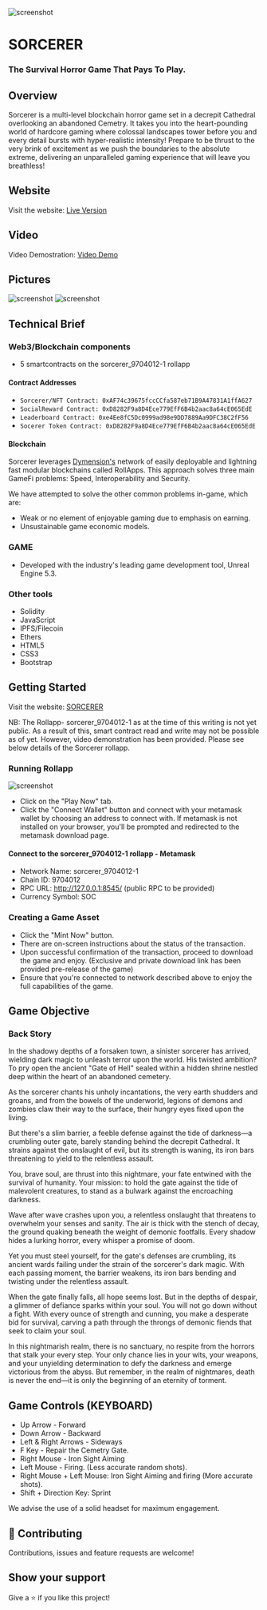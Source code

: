 ![screenshot](./Insignia-logo.png)
# SORCERER
### The Survival Horror Game That Pays To Play.

## Overview
Sorcerer is a multi-level blockchain horror game set in a decrepit Cathedral overlooking an abandoned Cemetry. It takes you into the heart-pounding world of hardcore gaming where colossal landscapes tower before you and every detail bursts with hyper-realistic intensity! Prepare to be thrust to the very brink of excitement as we push the boundaries to the absolute extreme, delivering an unparalleled gaming experience that will leave you breathless!  

## Website
Visit the website: [Live Version]()

## Video
Video Demostration: [Video Demo]()

## Pictures
![screenshot](./main.png)
![screenshot](./play.png)

## Technical Brief
### Web3/Blockchain components
- 5 smartcontracts on the sorcerer_9704012-1 rollapp
#### Contract Addresses
- `Sorcerer/NFT Contract: 0xAF74c39675fccCCfa587eb71B9A47831A1ffA627`
- `SocialReward Contract: 0xD8282F9a8D4Ece779EfF6B4b2aac8a64cE065EdE`
- `Leaderboard Contract: 0xe4Ee8fC5Dc0999ad98e9DD7889Aa9DFC38C2fF56`
- `Socerer Token Contract: 0xD8282F9a8D4Ece779EfF6B4b2aac8a64cE065EdE`
#### Blockchain
Sorcerer leverages [Dymension's](https://dymension.xyz/) network of easily deployable and lightning fast modular blockchains called RollApps. This approach solves three main GameFi problems: Speed, Interoperability and Security.

We have attempted to solve the other common problems in-game, which are:
- Weak or no element of enjoyable gaming due to emphasis on earning.
- Unsustainable game economic models.

### GAME
- Developed with the industry's leading game development tool, Unreal Engine 5.3.

### Other tools
- Solidity
- JavaScript
- IPFS/Filecoin
- Ethers
- HTML5
- CSS3
- Bootstrap

## Getting Started
Visit the website: [SORCERER]()
 
NB: The Rollapp- sorcerer_9704012-1 as at the time of this writing is not yet public. As a result of this, smart contract read and write may not be possible as of yet. However, video demonstration has been provided. Please see below details of the Sorcerer rollapp.
### Running Rollapp
![screenshot](./Rollapp.png)

- Click on the "Play Now" tab.
- Click the "Connect Wallet" button and connect with your metamask wallet by choosing an address to connect with. If metamask is not installed on your browser, you'll be prompted and redirected to the metamask download page.
#### Connect to the sorcerer_9704012-1 rollapp - Metamask
- Network Name: sorcerer_9704012-1
- Chain ID: 9704012
- RPC URL: http://127.0.0.1:8545/   (public RPC to be provided)
- Currency Symbol: SOC

### Creating a Game Asset
- Click the "Mint Now" button.
- There are on-screen instructions about the status of the transaction. 
- Upon successful confirmation of the transaction, proceed to download the game and enjoy. (Exclusive and private download link has been provided pre-release of the game)
- Ensure that you're connected to network described above to enjoy the full capabilities of the game.

## Game Objective
### Back Story
In the shadowy depths of a forsaken town, a sinister sorcerer has arrived, wielding dark magic to unleash terror upon the world. His twisted ambition? To pry open the ancient "Gate of Hell" sealed within a hidden shrine nestled deep within the heart of an abandoned cemetery.

As the sorcerer chants his unholy incantations, the very earth shudders and groans, and from the bowels of the underworld, legions of demons and zombies claw their way to the surface, their hungry eyes fixed upon the living.

But there's a slim barrier, a feeble defense against the tide of darkness—a crumbling outer gate, barely standing behind the decrepit Cathedral. It strains against the onslaught of evil, but its strength is waning, its iron bars threatening to yield to the relentless assault.

You, brave soul, are thrust into this nightmare, your fate entwined with the survival of humanity. Your mission: to hold the gate against the tide of malevolent creatures, to stand as a bulwark against the encroaching darkness.

Wave after wave crashes upon you, a relentless onslaught that threatens to overwhelm your senses and sanity. The air is thick with the stench of decay, the ground quaking beneath the weight of demonic footfalls. Every shadow hides a lurking horror, every whisper a promise of doom.

Yet you must steel yourself, for the gate's defenses are crumbling, its ancient wards failing under the strain of the sorcerer's dark magic. With each passing moment, the barrier weakens, its iron bars bending and twisting under the relentless assault.

When the gate finally falls, all hope seems lost. But in the depths of despair, a glimmer of defiance sparks within your soul. You will not go down without a fight. With every ounce of strength and cunning, you make a desperate bid for survival, carving a path through the throngs of demonic fiends that seek to claim your soul.

In this nightmarish realm, there is no sanctuary, no respite from the horrors that stalk your every step. Your only chance lies in your wits, your weapons, and your unyielding determination to defy the darkness and emerge victorious from the abyss. But remember, in the realm of nightmares, death is never the end—it is only the beginning of an eternity of torment.

## Game Controls (KEYBOARD)
- Up Arrow - Forward
- Down Arrow - Backward
- Left & Right Arrows - Sideways
- F Key - Repair the Cemetry Gate.
- Right Mouse - Iron Sight Aiming
- Left Mouse - Firing. (Less accurate random shots).
- Right Mouse + Left Mouse: Iron Sight Aiming and firing (More accurate shots).
- Shift + Direction Key: Sprint

We advise the use of a solid headset for maximum engagement.
## 🤝 Contributing

Contributions, issues and feature requests are welcome!

## Show your support

Give a ⭐️ if you like this project!

